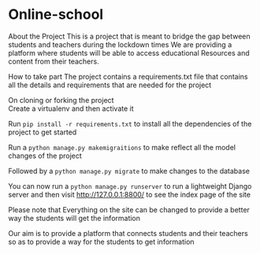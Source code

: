 # Online-school
About the Project 
This is a project that is meant to bridge the gap between students and teachers during the lockdown times 
We are providing a platform where students will be able to access educational Resources and content from their teachers. 


How to take part 
The project contains a requirements.txt file that contains all the details and requirements that are needed for the project 

On cloning or forking the project  
Create a virtualenv and then activate it 

Run ```pip install -r requirements.txt``` to install all the dependencies of the project to get started  

Run a ```python manage.py makemigraitions``` to make reflect all the model changes of the project 

Followed by a ```python manage.py migrate``` to make changes to the database 

You can now run a ```python manage.py runserver``` to run a lightweight Django server and then visit http://127.0.0.1:8800/ to see the index page of the site 

Please note that 
Everything on the site can be changed to provide a better way the students will get the information 

Our aim is to provide a platform that connects students and their teachers so as to provide a way for the students to get information 
